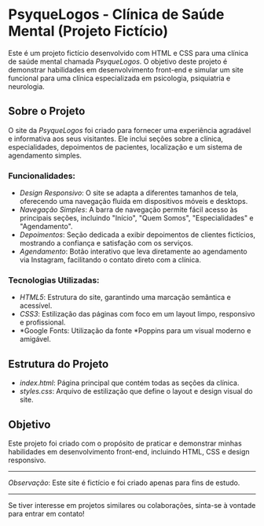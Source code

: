 # PsyqueLogos - Clínica de Saúde Mental (Projeto Fictício)

Este é um projeto fictício desenvolvido com HTML e CSS para uma clínica de saúde mental chamada *PsyqueLogos*. O objetivo deste projeto é demonstrar habilidades em desenvolvimento front-end e simular um site funcional para uma clínica especializada em psicologia, psiquiatria e neurologia.

## Sobre o Projeto

O site da *PsyqueLogos* foi criado para fornecer uma experiência agradável e informativa aos seus visitantes. Ele inclui seções sobre a clínica, especialidades, depoimentos de pacientes, localização e um sistema de agendamento simples.

### Funcionalidades:
- *Design Responsivo*: O site se adapta a diferentes tamanhos de tela, oferecendo uma navegação fluida em dispositivos móveis e desktops.
- *Navegação Simples*: A barra de navegação permite fácil acesso às principais seções, incluindo "Início", "Quem Somos", "Especialidades" e "Agendamento".
- *Depoimentos*: Seção dedicada a exibir depoimentos de clientes fictícios, mostrando a confiança e satisfação com os serviços.
- *Agendamento*: Botão interativo que leva diretamente ao agendamento via Instagram, facilitando o contato direto com a clínica.
  
### Tecnologias Utilizadas:
- *HTML5*: Estrutura do site, garantindo uma marcação semântica e acessível.
- *CSS3*: Estilização das páginas com foco em um layout limpo, responsivo e profissional.
- *Google Fonts: Utilização da fonte *Poppins para um visual moderno e amigável.

## Estrutura do Projeto
- *index.html*: Página principal que contém todas as seções da clínica.
- *styles.css*: Arquivo de estilização que define o layout e design visual do site.

## Objetivo
Este projeto foi criado com o propósito de praticar e demonstrar minhas habilidades em desenvolvimento front-end, incluindo HTML, CSS e design responsivo. 

---

*Observação*: Este site é fictício e foi criado apenas para fins de estudo.

---

Se tiver interesse em projetos similares ou colaborações, sinta-se à vontade para entrar em contato!
